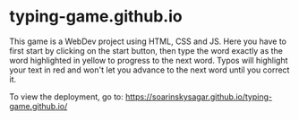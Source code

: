 # typing-game.github.io
This game is a WebDev project using HTML, CSS and JS. Here you have to first start by clicking on the start button, then type the word exactly as the word highlighted in yellow to progress to the next word. Typos will highlight your text in red and won't let you advance to the next word until you correct it.

To view the deployment, go to: https://soarinskysagar.github.io/typing-game.github.io/
